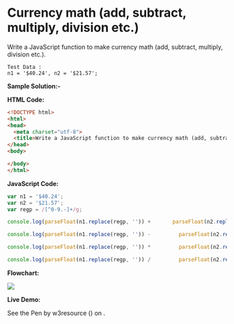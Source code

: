# Currency math (add, subtract, multiply, division etc.)

Write a JavaScript function to make currency math (add, subtract, multiply, division etc.).

```
Test Data : 
n1 = '$40.24', n2 = '$21.57';
```

**Sample Solution:-**

**HTML Code:**

```html
<!DOCTYPE html>
<html>
<head>
  <meta charset="utf-8">
  <title>Write a JavaScript function to make currency math (add, subtract, multiply, division etc.).</title>
</head>
<body>

</body>
</html>

```

**JavaScript Code:**

```js
var n1 = '$40.24';
var n2 = '$21.57';
var regp = /[^0-9.-]+/g;

console.log(parseFloat(n1.replace(regp, '')) +       parseFloat(n2.replace(regp, '')));

console.log(parseFloat(n1.replace(regp, '')) -         parseFloat(n2.replace(regp, '')));

console.log(parseFloat(n1.replace(regp, '')) *         parseFloat(n2.replace(regp, '')));

console.log(parseFloat(n1.replace(regp, '')) /         parseFloat(n2.replace(regp, '')));

```

**Flowchart:**

![](https://www.w3resource.com/w3r_images/javascript-math-exercise-25.png)

**Live Demo:**

<section class="expand-codepen"><p data-height="380" data-theme-id="0" data-slug-hash="jGLepN" data-default-tab="js,result" data-user="w3resource" data-embed-version="2" data-pen-title="JavaScript - common-editor-exercises" data-editable="true" class="codepen">See the Pen by w3resource () on .</p><codepen></codepen></section>